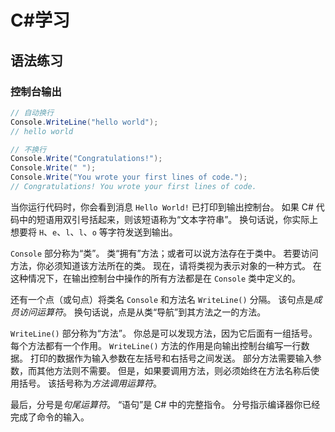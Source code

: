 # C#学习

## 语法练习

### 控制台输出

```c#
// 自动换行
Console.WriteLine("hello world");
// hello world

// 不换行
Console.Write("Congratulations!");
Console.Write(" ");
Console.Write("You wrote your first lines of code.");
// Congratulations! You wrote your first lines of code.
```

当你运行代码时，你会看到消息 `Hello World!` 已打印到输出控制台。 如果 C# 代码中的短语用双引号括起来，则该短语称为“文本字符串”。 换句话说，你实际上想要将 `H`、`e`、`l`、`l`、`o` 等字符发送到输出。

`Console` 部分称为“类”。 类“拥有”方法；或者可以说方法存在于类中。 若要访问方法，你必须知道该方法所在的类。 现在，请将类视为表示对象的一种方式。 在这种情况下，在输出控制台中操作的所有方法都是在 `Console` 类中定义的。

还有一个点（或句点）将类名 `Console` 和方法名 `WriteLine()` 分隔。 该句点是*成员访问运算符*。 换句话说，点是从类“导航”到其方法之一的方法。

`WriteLine()` 部分称为“方法”。 你总是可以发现方法，因为它后面有一组括号。 每个方法都有一个作用。 `WriteLine()` 方法的作用是向输出控制台编写一行数据。 打印的数据作为输入参数在左括号和右括号之间发送。 部分方法需要输入参数，而其他方法则不需要。 但是，如果要调用方法，则必须始终在方法名称后使用括号。 该括号称为*方法调用运算符*。

最后，分号是*句尾运算符*。 “语句”是 C# 中的完整指令。 分号指示编译器你已经完成了命令的输入。